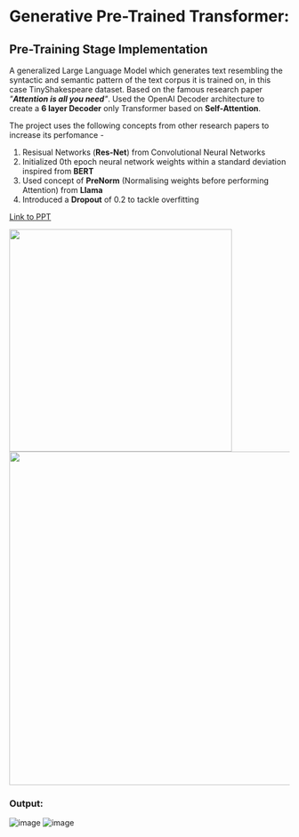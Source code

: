 # Generative Pre-Trained Transformer:

## Pre-Training Stage Implementation

A generalized Large Language Model which generates text resembling the syntactic and semantic pattern of the text corpus it is trained on, in this case TinyShakespeare dataset.
Based on the famous research paper _"**Attention is all you need**"_.
Used the OpenAI Decoder architecture to create a **6 layer Decoder** only Transformer based on **Self-Attention**.


The project uses the following concepts from other research papers to increase its perfomance - 
1. Resisual Networks (**Res-Net**) from Convolutional Neural Networks
2. Initialized 0th epoch neural network weights within a standard deviation inspired from **BERT**
3. Used concept of **PreNorm** (Normalising weights before performing Attention) from **Llama**
4. Introduced a **Dropout** of 0.2 to tackle overfitting


   
[Link to PPT](https://github.com/scelly01/Shakespeare-GPT/blob/fa47d26955b26825d7cd98d6efd85a678f2efadc/GPT%20PPT.pdf)


<img src="https://github.com/user-attachments/assets/204c16b9-7c4e-4b6a-b882-49d0cac231e5" width="400" />
<img src="https://github.com/user-attachments/assets/bf7b9010-944f-4f46-b191-a283948abe96" width="600" />




### Output:
![image](https://github.com/user-attachments/assets/093bad3f-8f28-42d8-bdf4-112cdb62a540)
![image](https://github.com/user-attachments/assets/bc30a9d3-92b0-4315-bfb7-eaadb80b0ee2)



